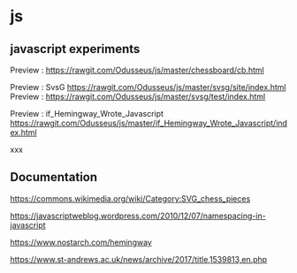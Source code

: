 # js

## javascript experiments

Preview : <https://rawgit.com/Odusseus/js/master/chessboard/cb.html>

Preview : SvsG <https://rawgit.com/Odusseus/js/master/svsg/site/index.html>
Preview : <https://rawgit.com/Odusseus/js/master/svsg/test/index.html>

Preview : if_Hemingway_Wrote_Javascript
<https://rawgit.com/Odusseus/js/master/if_Hemingway_Wrote_Javascript/index.html>

xxx
## Documentation

<https://commons.wikimedia.org/wiki/Category:SVG_chess_pieces>

<https://javascriptweblog.wordpress.com/2010/12/07/namespacing-in-javascript>

<https://www.nostarch.com/hemingway>

<https://www.st-andrews.ac.uk/news/archive/2017/title,1539813,en.php>
